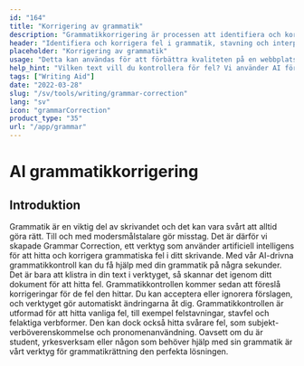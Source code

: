 ```yaml
---
id: "164"
title: "Korrigering av grammatik"
description: "Grammatikkorrigering är processen att identifiera och korrigera fel i grammatik, stavning och interpunktion. Detta kan göras manuellt eller med hjälp av AI-driven programvara. AI-driven programvara för grammatikkorrigering kan identifiera fel i grammatik, stavning och interpunktion med hjälp av Natural Language Processing (NLP). Denna teknik kan användas för att förbättra kvaliteten på skrivandet, oavsett om det handlar om en webbplats, en blogg eller till och med en bok."
header: "Identifiera och korrigera fel i grammatik, stavning och interpunktion."
placeholder: "Korrigering av grammatik"
usage: "Detta kan användas för att förbättra kvaliteten på en webbplats, blogg eller till och med en bok."
help_hint: "Vilken text vill du kontrollera för fel? Vi använder AI för att förbättra kvaliteten på dina texter."
tags: ["Writing Aid"]
date: "2022-03-28"
slug: "/sv/tools/writing/grammar-correction"
lang: "sv"
icon: "grammarCorrection"
product_type: "35"
url: "/app/grammar"
---
```


# AI grammatikkorrigering

## Introduktion

Grammatik är en viktig del av skrivandet och det kan vara svårt att alltid göra rätt. Till och med modersmålstalare gör misstag. Det är därför vi skapade Grammar Correction, ett verktyg som använder artificiell intelligens för att hitta och korrigera grammatiska fel i ditt skrivande. Med vår AI-drivna grammatikkontroll kan du få hjälp med din grammatik på några sekunder. Det är bara att klistra in din text i verktyget, så skannar det igenom ditt dokument för att hitta fel. Grammatikkontrollen kommer sedan att föreslå korrigeringar för de fel den hittar. Du kan acceptera eller ignorera förslagen, och verktyget gör automatiskt ändringarna åt dig. Grammatikkontrollen är utformad för att hitta vanliga fel, till exempel felstavningar, stavfel och felaktiga verbformer. Den kan dock också hitta svårare fel, som subjekt-verböverenskommelse och pronomenanvändning. Oavsett om du är student, yrkesverksam eller någon som behöver hjälp med sin grammatik är vårt verktyg för grammatikrättning den perfekta lösningen.

